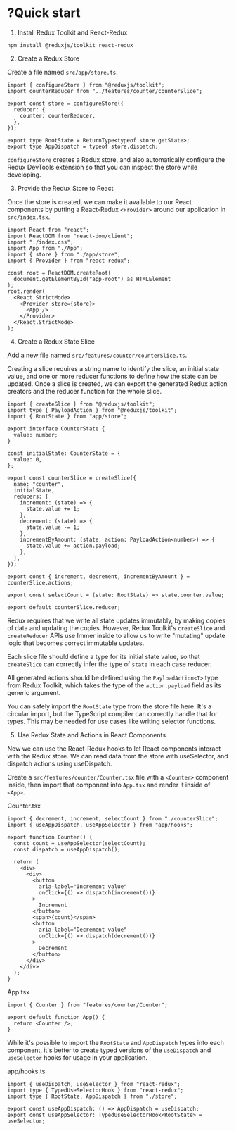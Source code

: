 # ?Quick start

1. Install Redux Toolkit and React-Redux

~~~
npm install @reduxjs/toolkit react-redux
~~~

2. Create a Redux Store

Create a file named `src/app/store.ts`.

~~~
import { configureStore } from "@reduxjs/toolkit";
import counterReducer from "../features/counter/counterSlice";

export const store = configureStore({
  reducer: {
    counter: counterReducer,
  },
});

export type RootState = ReturnType<typeof store.getState>;
export type AppDispatch = typeof store.dispatch;
~~~

`configureStore` creates a Redux store, and also automatically configure the Redux DevTools extension so that you can inspect the store while developing.

3. Provide the Redux Store to React

Once the store is created, we can make it available to our React components by putting a React-Redux `<Provider>` around our application in `src/index.tsx`.

~~~
import React from "react";
import ReactDOM from "react-dom/client";
import "./index.css";
import App from "./App";
import { store } from "./app/store";
import { Provider } from "react-redux";

const root = ReactDOM.createRoot(
  document.getElementById("app-root") as HTMLElement
);
root.render(
  <React.StrictMode>
    <Provider store={store}>
      <App />
    </Provider>
  </React.StrictMode>
);
~~~

4. Create a Redux State Slice

Add a new file named `src/features/counter/counterSlice.ts`.

Creating a slice requires a string name to identify the slice, an initial state value, and one or more reducer functions to define how the state can be updated. Once a slice is created, we can export the generated Redux action creators and the reducer function for the whole slice.

~~~
import { createSlice } from "@reduxjs/toolkit";
import type { PayloadAction } from "@reduxjs/toolkit";
import { RootState } from "app/store";

export interface CounterState {
  value: number;
}

const initialState: CounterState = {
  value: 0,
};

export const counterSlice = createSlice({
  name: "counter",
  initialState,
  reducers: {
    increment: (state) => {
      state.value += 1;
    },
    decrement: (state) => {
      state.value -= 1;
    },
    incrementByAmount: (state, action: PayloadAction<number>) => {
      state.value += action.payload;
    },
  },
});

export const { increment, decrement, incrementByAmount } = counterSlice.actions;

export const selectCount = (state: RootState) => state.counter.value;

export default counterSlice.reducer;
~~~

Redux requires that we write all state updates immutably, by making copies of data and updating the copies. However, Redux Toolkit's `createSlice` and `createReducer` APIs use Immer inside to allow us to write "mutating" update logic that becomes correct immutable updates.

Each slice file should define a type for its initial state value, so that `createSlice` can correctly infer the type of `state` in each case reducer.

All generated actions should be defined using the `PayloadAction<T>` type from Redux Toolkit, which takes the type of the `action.payload` field as its generic argument.

You can safely import the `RootState` type from the store file here. It's a circular import, but the TypeScript compiler can correctly handle that for types. This may be needed for use cases like writing selector functions.

5. Use Redux State and Actions in React Components

Now we can use the React-Redux hooks to let React components interact with the Redux store. We can read data from the store with useSelector, and dispatch actions using useDispatch.

Create a `src/features/counter/Counter.tsx` file with a `<Counter>` component inside, then import that component into `App.tsx` and render it inside of `<App>`.

Counter.tsx
~~~
import { decrement, increment, selectCount } from "./counterSlice";
import { useAppDispatch, useAppSelector } from "app/hooks";

export function Counter() {
  const count = useAppSelector(selectCount);
  const dispatch = useAppDispatch();

  return (
    <div>
      <div>
        <button
          aria-label="Increment value"
          onClick={() => dispatch(increment())}
        >
          Increment
        </button>
        <span>{count}</span>
        <button
          aria-label="Decrement value"
          onClick={() => dispatch(decrement())}
        >
          Decrement
        </button>
      </div>
    </div>
  );
}
~~~

App.tsx
~~~
import { Counter } from "features/counter/Counter";

export default function App() {
  return <Counter />;
}
~~~

While it's possible to import the `RootState` and `AppDispatch` types into each component, it's better to create typed versions of the `useDispatch` and `useSelector` hooks for usage in your application.

app/hooks.ts
~~~
import { useDispatch, useSelector } from "react-redux";
import type { TypedUseSelectorHook } from "react-redux";
import type { RootState, AppDispatch } from "./store";

export const useAppDispatch: () => AppDispatch = useDispatch;
export const useAppSelector: TypedUseSelectorHook<RootState> = useSelector;
~~~
